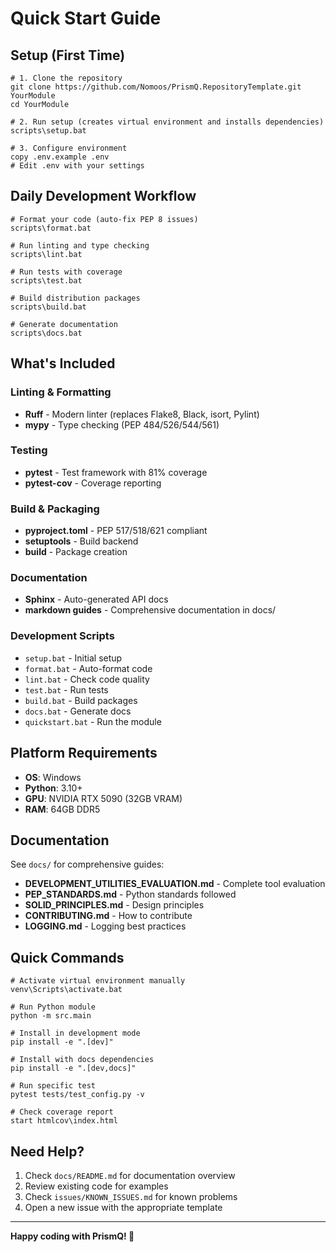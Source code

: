 # Quick Start Guide

## Setup (First Time)

```batch
# 1. Clone the repository
git clone https://github.com/Nomoos/PrismQ.RepositoryTemplate.git YourModule
cd YourModule

# 2. Run setup (creates virtual environment and installs dependencies)
scripts\setup.bat

# 3. Configure environment
copy .env.example .env
# Edit .env with your settings
```

## Daily Development Workflow

```batch
# Format your code (auto-fix PEP 8 issues)
scripts\format.bat

# Run linting and type checking
scripts\lint.bat

# Run tests with coverage
scripts\test.bat

# Build distribution packages
scripts\build.bat

# Generate documentation
scripts\docs.bat
```

## What's Included

### Linting & Formatting
- **Ruff** - Modern linter (replaces Flake8, Black, isort, Pylint)
- **mypy** - Type checking (PEP 484/526/544/561)

### Testing
- **pytest** - Test framework with 81% coverage
- **pytest-cov** - Coverage reporting

### Build & Packaging
- **pyproject.toml** - PEP 517/518/621 compliant
- **setuptools** - Build backend
- **build** - Package creation

### Documentation
- **Sphinx** - Auto-generated API docs
- **markdown guides** - Comprehensive documentation in docs/

### Development Scripts
- `setup.bat` - Initial setup
- `format.bat` - Auto-format code
- `lint.bat` - Check code quality
- `test.bat` - Run tests
- `build.bat` - Build packages
- `docs.bat` - Generate docs
- `quickstart.bat` - Run the module

## Platform Requirements

- **OS**: Windows
- **Python**: 3.10+
- **GPU**: NVIDIA RTX 5090 (32GB VRAM)
- **RAM**: 64GB DDR5

## Documentation

See `docs/` for comprehensive guides:
- **DEVELOPMENT_UTILITIES_EVALUATION.md** - Complete tool evaluation
- **PEP_STANDARDS.md** - Python standards followed
- **SOLID_PRINCIPLES.md** - Design principles
- **CONTRIBUTING.md** - How to contribute
- **LOGGING.md** - Logging best practices

## Quick Commands

```batch
# Activate virtual environment manually
venv\Scripts\activate.bat

# Run Python module
python -m src.main

# Install in development mode
pip install -e ".[dev]"

# Install with docs dependencies
pip install -e ".[dev,docs]"

# Run specific test
pytest tests/test_config.py -v

# Check coverage report
start htmlcov\index.html
```

## Need Help?

1. Check `docs/README.md` for documentation overview
2. Review existing code for examples
3. Check `issues/KNOWN_ISSUES.md` for known problems
4. Open a new issue with the appropriate template

---

**Happy coding with PrismQ! 🚀**
